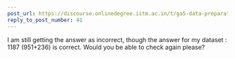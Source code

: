 ```yaml
---
post_url: https://discourse.onlinedegree.iitm.ac.in/t/ga5-data-preparation-discussion-thread-tds-jan-2025/166576/55
reply_to_post_number: 41
---
```

I am still getting the answer as incorrect, though the answer for my dataset : 1187 (951+236) is correct. Would you be able to check again please?